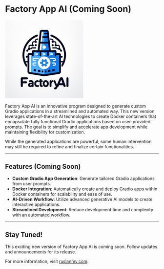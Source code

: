 # Factory App AI (Coming Soon)

![alt text](./assets/logo-small.jpg)

Factory App AI is an innovative program designed to generate custom Gradio applications in a streamlined and automated way. This new version leverages state-of-the-art AI technologies to create Docker containers that encapsulate fully functional Gradio applications based on user-provided prompts. The goal is to simplify and accelerate app development while maintaining flexibility for customization.

While the generated applications are powerful, some human intervention may still be required to refine and finalize certain functionalities.

---

## Features (Coming Soon)

- **Custom Gradio App Generation**: Generate tailored Gradio applications from user prompts.
- **Docker Integration**: Automatically create and deploy Gradio apps within Docker containers for scalability and ease of use.
- **AI-Driven Workflow**: Utilize advanced generative AI models to create interactive applications.
- **Streamlined Development**: Reduce development time and complexity with an automated workflow.

---

## Stay Tuned!

This exciting new version of Factory App AI is coming soon. Follow updates and announcements for its release.

For more information, visit [ruslanmv.com](https://ruslanmv.com).

